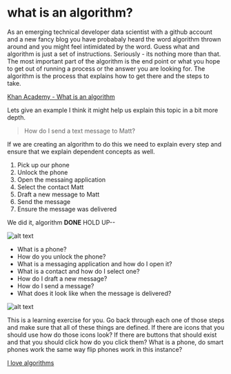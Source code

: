# what is an algorithm?

As an emerging technical developer data scientist with a github account and a new fancy blog you have probabaly heard the word algorithm thrown around and you might feel intimidated by the word.
Guess what and algorithm is just a set of instructions. Seriously - its nothing more than that. The most important part of the algorithm is the end point or what you hope to get out of 
running a process or the answer you are looking for. The algorithm is the process that explains how to get there and the steps to take.

[Khan Academy - What is an algorithm](https://www.youtube.com/watch?v=CvSOaYi89B4)

Lets give an example I think it might help us explain this topic in a bit more depth. 

> How do I send a text message to Matt?

If we are creating an algorithm to do this we need to explain every step and ensure that we explain dependent concepts as well.

1. Pick up our phone
2. Unlock the phone
3. Open the messaing application
4. Select the contact Matt
5. Draft a new message to Matt
6. Send the message
7. Ensure the message was delivered 

We did it, algorithm **DONE** HOLD UP--

![alt text](https://i.ytimg.com/vi/D1roGqe2mUs/hqdefault.jpg)

- What is a phone?
- How do you unlock the phone?
- What is a messaging application and how do I open it?
- What is a contact and how do I select one?
- How do I draft a new message?
- How do I send a message?
- What does it look like when the message is delivered?

![alt text](http://memecrunch.com/meme/4JZNY/oh-okay/image.gif?w=400&c=1)

This is a learning exercise for you. Go back through each one of those steps and make sure that all of these things are defined. If there are icons that you should use how do those icons look?
If there are buttons that should exist and that you should click how do you click them? What is a phone, do smart phones work the same way flip phones work in this instance?

[I love algorithms](https://dschool.stanford.edu/resources/i-love-algorithms)

